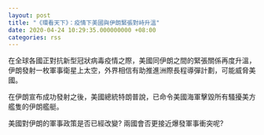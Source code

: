 ```yaml
---
layout: post
title: "《環看天下》：疫情下美國與伊朗緊張對峙升溫"
date: 2020-04-24 10:29:35.000000000 +08:00
categories: rss
---
```


在全球各國正對抗新型冠狀病毒疫情之際，美國同伊朗之間的緊張關係再度升溫，伊朗發射一枚軍事衛星上太空，外界相信有助推進洲際長程導彈計劃，可能威脅美國。

在伊朗宣布成功發射之後，美國總統特朗普說，已命令美國海軍擊毀所有騷擾美方艦隻的伊朗艦艇。

美國對伊朗的軍事政策是否已經改變? 兩國會否更接近爆發軍事衝突呢?
